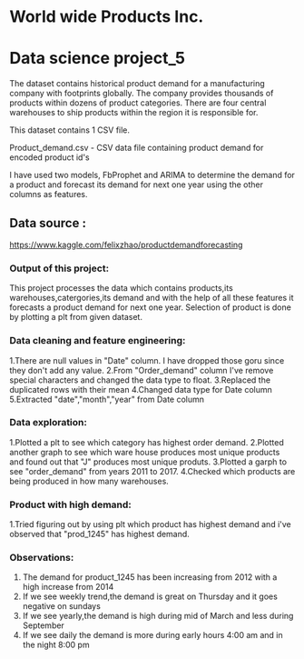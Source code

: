 # World wide Products Inc.
# Data science project_5

The dataset contains historical product demand for a manufacturing company with footprints globally. The company provides thousands of products within dozens of product categories. There are four central warehouses to ship products within the region it is  responsible for.

This dataset contains 1 CSV file.

Product_demand.csv - CSV data file containing product demand for encoded product id's

I have used two models, FbProphet and ARIMA to determine the demand for a product and forecast its demand for next one year using the other columns as features.
## Data source :
https://www.kaggle.com/felixzhao/productdemandforecasting

### Output of this project:
This project processes the data which contains products,its warehouses,catergories,its demand and with the help of all these features it forecasts a product demand for next one year. Selection of product is done by plotting a plt from given dataset.

### Data cleaning and feature engineering:
1.There are null values in "Date" column. I have dropped those goru since they don't add any value.
2.From "Order_demand" column I've remove special characters and changed the data type to float.
3.Replaced the duplicated rows with their mean
4.Changed data type for Date column
5.Extracted "date","month","year" from Date column

### Data exploration:
1.Plotted a plt to see which category has highest order demand.
2.Plotted another graph to see which ware house produces most unique products and found out that "J" produces most unique produts.
3.Plotted a garph to see "order_demand" from years 2011 to 2017.
4.Checked which products are being produced in how many warehouses.

### Product with high demand:
1.Tried figuring out by using plt which product has highest demand and i've observed that "prod_1245" has highest demand.

### Observations:
1. The demand for product_1245 has been increasing from 2012 with a high increase from 2014
2. If we see weekly trend,the demand is great on Thursday and it goes negative on sundays 
3. If we see yearly,the demand is high during mid of March and less during September
4. If we see daily the demand is more during early hours 4:00 am and in the night 8:00 pm
